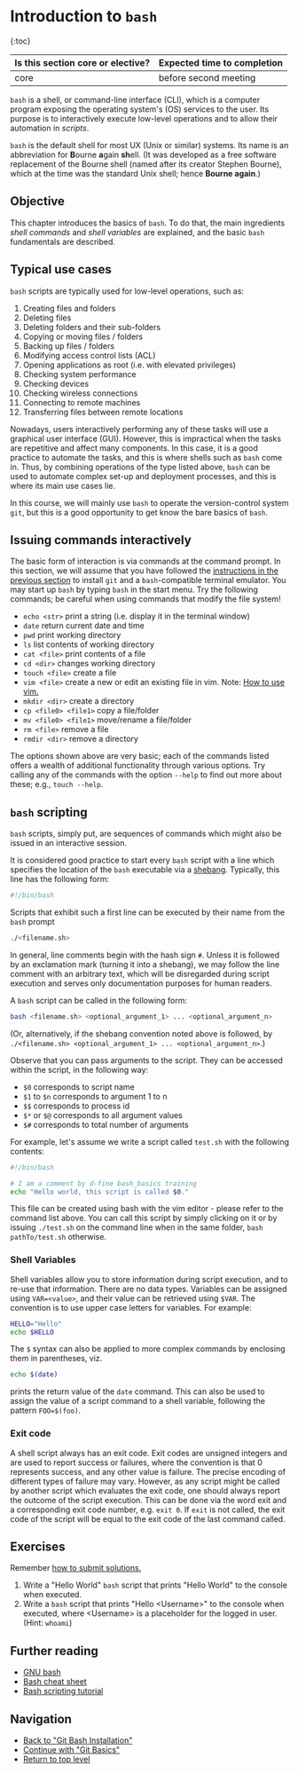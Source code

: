 # Introduction to `bash`

{:toc}

| Is this section core or elective? | Expected time to completion |
| --- | ---- |
| core | before second meeting |

`bash` is a shell, or command-line interface (CLI), which is a computer program
exposing the operating system's (OS) services to the user. Its purpose is to
interactively execute low-level operations and to allow their automation in
_scripts_.

`bash` is the default shell for most UX (Unix or similar) systems. Its name is
an abbreviation for **B**ourne **a**gain **sh**ell. (It was developed as a free
software replacement of the Bourne shell (named after its creator Stephen
Bourne), which at the time was the standard Unix shell; hence **Bourne again**.)

## Objective

This chapter introduces the basics of `bash`. To do that, the main ingredients
_shell commands_ and _shell variables_ are explained, and the basic `bash`
fundamentals are described.

## Typical use cases

`bash` scripts are typically used for low-level operations, such as:

1. Creating files and folders
1. Deleting files
1. Deleting folders and their sub-folders
1. Copying or moving files / folders
1. Backing up files / folders
1. Modifying access control lists (ACL)
1. Opening applications as root (i.e. with elevated privileges)
1. Checking system performance
1. Checking devices
1. Checking wireless connections
1. Connecting to remote machines
1. Transferring files between remote locations

Nowadays, users interactively performing any of these tasks will use a graphical
user interface (GUI). However, this is impractical when the tasks are repetitive
and affect many components. In this case, it is a good practice to automate the
tasks, and this is where shells such as `bash` come in. Thus, by combining
operations of the type listed above, `bash` can be used to automate complex
set-up and deployment processes, and this is where its main use cases lie.

In this course, we will mainly use `bash` to operate the version-control system
`git`, but this is a good opportunity to get know the bare basics of `bash`.

## Issuing commands interactively

The basic form of interaction is via commands at the command prompt. In this
section, we will assume that you have followed the [instructions in the
previous section](./GitBashInstallation) to install `git` and a
`bash`-compatible terminal emulator. You may start up `bash` by typing `bash`
in the start menu. Try the following commands; be careful
when using commands that modify the file system!

- `echo <str>` print a string (i.e. display it in the terminal window)
- `date` return current date and time
- `pwd` print working directory
- `ls` list contents of working directory
- `cat <file>` print contents of a file
- `cd <dir>` changes working directory
- `touch <file>` create a file
- `vim <file>` create a new or edit an existing file in vim. Note: [How to use vim.](https://devhints.io/vim)
- `mkdir <dir>` create a directory
- `cp <file0> <file1>` copy a file/folder
- `mv <file0> <file1>` move/rename a file/folder
- `rm <file>` remove a file
- `rmdir <dir>` remove a directory

The options shown above are very basic; each of the commands listed offers a
wealth of additional functionality through various options. Try calling any
of the commands with the option `--help` to find out more about these; e.g.,
`touch --help`.

## `bash` scripting

`bash` scripts, simply put, are sequences of commands which might also be issued
in an interactive session.

It is considered good practice to start every `bash` script with a line which
specifies the location of the `bash` executable via a
[shebang](https://en.wikipedia.org/wiki/Shebang_(Unix)). Typically, this line
has the following form:

```bash
#!/bin/bash
```

Scripts that exhibit such a first line can be executed by their name from the
`bash` prompt

```bash
./<filename.sh>
```

In general, line comments begin with the hash sign `#`. Unless it is followed
by an exclamation mark (turning it into a shebang), we may follow the line
comment with an arbitrary text, which will be disregarded during script
execution and serves only documentation purposes for human readers.

A `bash` script can be called in the following form:

```bash
bash <filename.sh> <optional_argument_1> ... <optional_argument_n>
```

(Or, alternatively, if the shebang convention noted above is followed, by
`./<filename.sh> <optional_argument_1> ... <optional_argument_n>`.)

Observe that you can pass arguments to the script. They can be accessed within
the script, in the following way:

- `$0` corresponds to script name
- `$1` to `$n` corresponds to argument 1 to n
- `$$` corresponds to process id
- `$*` or `$@` corresponds to all argument values
- `$#` corresponds to total number of arguments

For example, let's assume we write a script called `test.sh` with the following
contents:

```bash
#!/bin/bash

# I am a comment by d-fine bash_basics training
echo "Hello world, this script is called $0."
```

This file can be created using bash with the vim editor - please refer to the command list above.
You can call this script by simply clicking on it or by issuing `./test.sh`
on the command line when in the same folder, `bash pathTo/test.sh` otherwise.

### Shell Variables

Shell variables allow you to store information during script execution, and to
re-use that information. There are no data types. Variables can be assigned
using `VAR=<value>`, and their value can be retrieved using `$VAR`. The
convention is to use upper case letters for variables. For example:

```bash
HELLO="Hello"
echo $HELLO
```

The `$` syntax can also be applied to more complex commands by enclosing them in
parentheses, viz.

```bash
echo $(date)
```

prints the return value of the `date` command. This can also be used to assign
the value of a script command to a shell variable, following the pattern
`FOO=$(foo)`.

### Exit code

A shell script always has an exit code. Exit codes are unsigned integers and are
used to report success or failures, where the convention is that 0 represents
success, and any other value is failure. The precise encoding of different types
of failure may vary. However, as any script might be called by another script
which evaluates the exit code, one should always report the outcome of the
script execution. This can be done via the word exit and a corresponding exit
code number, e.g. `exit 0`. If `exit` is not called, the exit code of the script
will be equal to the exit code of the last command called.

## Exercises

Remember [how to submit
solutions.](../Introduction#review-process-for-the-first-git-chapters)

1. Write a "Hello World" `bash` script that prints "Hello World" to the console
   when executed.
1. Write a `bash` script that prints "Hello \<Username>" to the console when
   executed, where \<Username> is a placeholder for the logged in user. (Hint:
   `whoami`)

## Further reading

- [GNU bash][gnu-bash]
- [Bash cheat sheet][bash-cheat-sheet]
- [Bash scripting tutorial][bash-scripting-tutorial-for-beginners]

## Navigation

- [Back to "Git Bash Installation"][git-bash-installation]
- [Continue with "Git Basics"](./GitBasics)
- [Return to top level](../index)

[gnu-bash]: <https://www.gnu.org/software/bash/>
[bash-cheat-sheet]: <https://devhints.io/bash>
[bash-scripting-tutorial-for-beginners]: <https://linuxconfig.org/bash-scripting-tutorial-for-beginners>
[git-bash-installation]: ./GitBashInstallation
